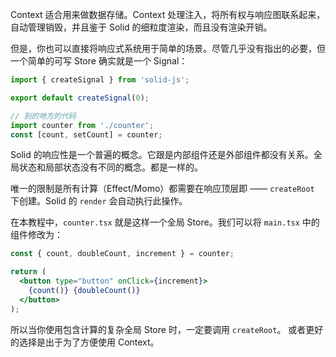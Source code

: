 Context 适合用来做数据存储。Context 处理注入，将所有权与响应图联系起来，自动管理销毁，并且鉴于 Solid 的细粒度渲染，而且没有渲染开销。

但是，你也可以直接将响应式系统用于简单的场景。尽管几乎没有指出的必要，但一个简单的可写 Store 确实就是一个 Signal：

```js
import { createSignal } from 'solid-js';

export default createSignal(0);

// 别的地方的代码
import counter from './counter';
const [count, setCount] = counter;
```

Solid 的响应性是一个普遍的概念。它跟是内部组件还是外部组件都没有关系。全局状态和局部状态没有不同的概念。都是一样的。

唯一的限制是所有计算（Effect/Momo）都需要在响应顶层即 —— `createRoot` 下创建。Solid 的 `render` 会自动执行此操作。

在本教程中，`counter.tsx` 就是这样一个全局 Store。我们可以将 `main.tsx` 中的组件修改为：

```jsx
const { count, doubleCount, increment } = counter;

return (
  <button type="button" onClick={increment}>
    {count()} {doubleCount()}
  </button>
);
```

所以当你使用包含计算的复杂全局 Store 时，一定要调用 `createRoot`。 或者更好的选择是出于为了方便使用 Context。
